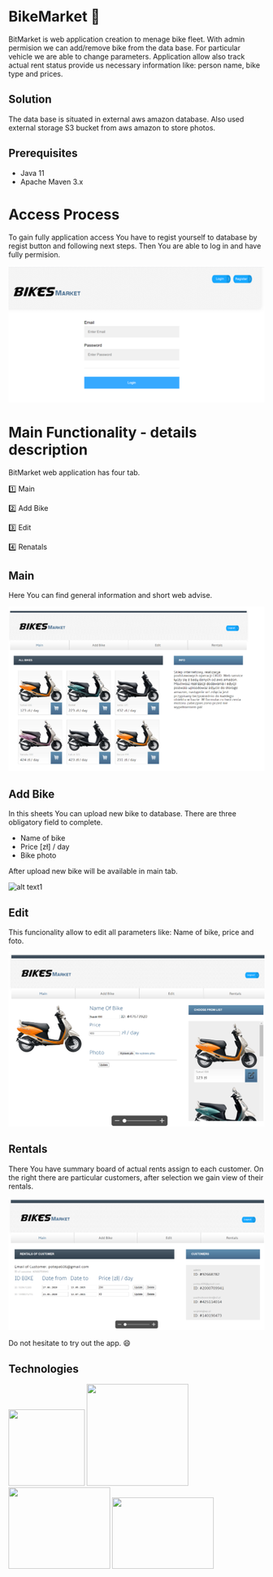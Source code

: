 # BikeMarket :motor_scooter:

   BitMarket is web application creation to menage bike fleet. With admin permision we can add/remove bike from the data base.
For particular vehicle we are able to change parameters. Application allow also track actual rent status provide us necessary information like: person name, bike type and prices.


## Solution

The data base is situated in external aws amazon database.
Also used external storage S3 bucket from aws amazon to store photos.

## Prerequisites
  
-  Java 11  
 - Apache Maven 3.x

# Access Process

To gain fully application access You have to regist yourself to database by regist button and following next steps.
Then You are able to log in and have fully permision. 

![alt text1](https://raw.githubusercontent.com/potepa606/BikeMarket/master/src/main/resources/static/images/Readme_Login.PNG)


# Main Functionality - details description

BitMarket web application has four tab.
 
:one:  Main

:two: Add Bike

:three: Edit

:four: Renatals

## Main

Here You can find general information and short web advise. 

![alt text1](https://github.com/potepa606/BikeMarket/blob/master/src/main/resources/static/images/Readme_add.PNG)

## Add Bike

In this sheets You can upload new bike to database. 
There are three obligatory field to complete.

- Name of bike
- Price [zł] / day 
- Bike photo

After upload new bike will be available in main tab.

![alt text1](https://user-images.githubusercontent.com/34142069/75780301-5eaca000-5d5b-11ea-8850-1fa282dd88b6.png)


## Edit

This funcionality allow to edit all parameters like: Name of bike, price and foto. 

![alt text1](https://github.com/potepa606/BikeMarket/blob/master/src/main/resources/static/images/Readme_Rent.PNG)


## Rentals

There You have summary board of actual rents assign to each customer. 
On the right there are particular customers, after selection we gain view of their rentals.

![alt text1](https://github.com/potepa606/BikeMarket/blob/master/src/main/resources/static/images/Readme_summary.PNG)

Do not hesitate to try out the app.  :smile:

## Technologies
<span>
   <img src = "https://user-images.githubusercontent.com/34142069/75779745-77688600-5d5a-11ea-9866-50d157d5ee00.png" width="150" height="150" />
   <img src = "https://user-images.githubusercontent.com/34142069/75779747-78011c80-5d5a-11ea-9e0a-a038033b85f0.png" width="200" height="200" />
   <img src = "https://user-images.githubusercontent.com/34142069/75779749-7899b300-5d5a-11ea-8e46-9fc7c2c00b65.png" width="200" height="160" />
   <img src = "https://upload.wikimedia.org/wikipedia/commons/0/0b/Maven_logo.svg" width="200" height="140" />
</span>

